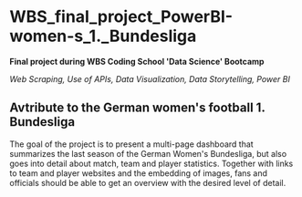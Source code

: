 # WBS_final_project_PowerBI-women-s_1._Bundesliga

**Final project during WBS Coding School 'Data Science' Bootcamp**

*Web Scraping, Use of APIs, Data Visualization, Data Storytelling, Power BI*

## Avtribute to the German women's football 1. Bundesliga

The goal of the project is to present a multi-page dashboard that summarizes the last season of the German Women's Bundesliga, but also goes into detail about match, team and player statistics. Together with links to team and player websites and the embedding of images, fans and officials should be able to get an overview with the desired level of detail.
